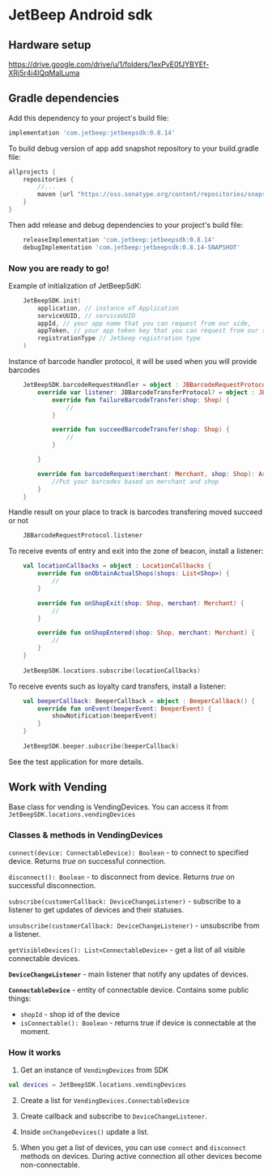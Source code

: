 # JetBeep Android sdk

## Hardware setup
https://drive.google.com/drive/u/1/folders/1exPvE0fJYBYEf-XRj5r4i4IQqMalLuma

## Gradle dependencies

Add this dependency to your project's build file:

```groovy
implementation 'com.jetbeep:jetbeepsdk:0.8.14'
```

To build debug version of app add snapshot repository to your build.gradle file:

```groovy
allprojects {
    repositories {
        //...
        maven {url "https://oss.sonatype.org/content/repositories/snapshots"}
    }
}
```

Then add release and debug dependencies to your project's build file:

```groovy
    releaseImplementation 'com.jetbeep:jetbeepsdk:0.8.14'
    debugImplementation 'com.jetbeep:jetbeepsdk:0.8.14-SNAPSHOT'
```

### Now you are ready to go!

Example of initialization of JetBeepSdK:

```kotlin
    JetBeepSDK.init(
        application, // instance of Application
        serviceUUID, // serviceUUID
        appId, // your app name that you can request from our side,
        appToken, // your app token key that you can request from our side
        registrationType // Jetbeep registration type
    )
```

Instance of barcode handler protocol, it will be used when you will provide barcodes

```kotlin
    JetBeepSDK.barcodeRequestHandler = object : JBBarcodeRequestProtocol {
        override var listener: JBBarcodeTransferProtocol? = object : JBBarcodeTransferProtocol {
            override fun failureBarcodeTransfer(shop: Shop) {
                //
            }

            override fun succeedBarcodeTransfer(shop: Shop) {
                //
            }

        }

        override fun barcodeRequest(merchant: Merchant, shop: Shop): Array<Barcode>? {
            //Put your barcodes based on merchant and shop
        }
    }
```

Handle result on your place to track is barcodes transfering moved succeed or not
```kotlin
    JBBarcodeRequestProtocol.listener
```

To receive events of entry and exit into the zone of beacon, install a listener:

```kotlin
    val locationCallbacks = object : LocationCallbacks {
        override fun onObtainActualShops(shops: List<Shop>) {
            //
        }

        override fun onShopExit(shop: Shop, merchant: Merchant) {
            //
        }

        override fun onShopEntered(shop: Shop, merchant: Merchant) {
            //
        }
    }
    
    JetBeepSDK.locations.subscribe(locationCallbacks)
```

To receive events such as loyalty card transfers, install a listener:

```kotlin
    val beeperCallback: BeeperCallback = object : BeeperCallback() {
        override fun onEvent(beeperEvent: BeeperEvent) {
            showNotification(beeperEvent)
        }
    }
    
    JetBeepSDK.beeper.subscribe(beeperCallback)
```

See the test application for more details.

## Work with Vending

Base class for vending is VendingDevices. You can access it from `JetBeepSDK.locations.vendingDevices`  
  
### Classes & methods in VendingDevices
  
`connect(device: ConnectableDevice): Boolean` - to connect to specified device. Returns *true* on successful connection.


`disconnect(): Boolean` - to disconnect from device. Returns *true* on successful disconnection. 


`subscribe(customerCallback: DeviceChangeListener)` - subscribe to a listener to get updates of devices and their statuses. 


`unsubscribe(customerCallback: DeviceChangeListener)` - unsubscribe from a listener.


`getVisibleDevices(): List<ConnectableDevice>` - get a list of all visible connectable devices.


**`DeviceChangeListener`** - main listener that notify any updates of devices. 

**`ConnectableDevice`** - entity of connectable device. Contains some public things:
 - `shopId` - shop id of the device
 - `isConnectable(): Boolean` - returns true if device is connectable at the moment.


### How it works

1. Get an instance of `VendingDevices` from SDK 
```kotlin
val devices = JetBeepSDK.locations.vendingDevices
```

2. Create a list for `VendingDevices.ConnectableDevice`

3. Create callback and subscribe to `DeviceChangeListener`.

4. Inside `onChangeDevices()` update a list.

5. When you get a list of devices, you can use `connect` and `disconnect` methods on devices. During active connection all other devices become non-connectable.
